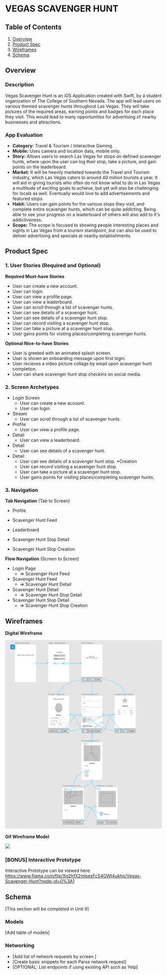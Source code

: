 # VEGAS SCAVENGER HUNT

## Table of Contents
1. [Overview](#Overview)
1. [Product Spec](#Product-Spec)
1. [Wireframes](#Wireframes)
2. [Schema](#Schema)

## Overview
### Description
Vegas Scavenger Hunt is an iOS Application created with Swift, by a student organization of The College of Southern Nevada. The app will lead users on various themed scavenger hunts throughout Las Vegas. They will take pictures of the required areas, earning points and badges for each place they visit. This would lead to many opportunities for advertising of nearby businesses and attractions.

### App Evaluation
- **Category:** Travel & Tourism / Interactive Gaming.
- **Mobile:** Uses camera and location data, mobile only.
- **Story:** Allows users to search Las Vegas for stops on defined scavenger hunts, where upon the user can log their stop, take a         picture, and gain points on the leaderboard. 
- **Market:** It will be heavily marketed towards the Travel and Tourism industry, which Las Vegas caters to around 40 million tourists   a year. It will aid in giving tourists who often do not know what to do in Las Vegas a multitude of exciting goals to achieve, but yet   will also be challenging for locals as well. Eventually would love to add advertisements and featured stops. 
- **Habit:** Users can gain points for the various stops they visit, and complete entire scavenger hunts, which can be quite addicting.   Being able to see your progress on a leaderboard of others will also add to it's addictiveness.
- **Scope:** The scope is focused to showing people interesting places and sights in Las Vegas from a tourism standpoint, but can also     be used to deliver advertising and specials at nearby establishments. 

## Product Spec

### 1. User Stories (Required and Optional)

**Required Must-have Stories**

* User can create a new account.
* User can login.
* User can view a profile page.
* User can view a leaderboard.
* User can scroll through a list of scavenger hunts.
* User can see details of a scavenger hunt.
* User can see details of a scavenger hunt stop.
* User can record visiting a scavenger hunt stop.
* User can take a picture at a scavenger hunt stop.
* User gains points for visiting places/completing scavenger hunts.

**Optional Nice-to-have Stories**

* User is greeted with an animated splash screen.
* User is shown an onboarding message upon first login.
* User recieves a video picture collage by email upon scavenger hunt completion.
* User can share scavenger hunt stop checkins on social media. 

### 2. Screen Archetypes

* Login Screen
   * User can create a new account.
   * User can login.
* Stream
   * User can scroll through a list of scavenger hunts.
* Profile
   * User can view a profile page.
* Detail
   * User can view a leaderboard.
* Detail
   * User can see details of a scavenger hunt.
* Detail 
   * User can see details of a scavenger hunt stop.
*Creation
   * User can record visiting a scavenger hunt stop.
   * User can take a picture at a scavenger hunt stop.
   * User gains points for visiting places/completing scavenger hunts.

### 3. Navigation

**Tab Navigation** (Tab to Screen)

* Profile
* Scavenger Hunt Feed
* Leaderboard

* Scavenger Hunt Stop Detail
* Scavenger Hunt Stop Creation

**Flow Navigation** (Screen to Screen)

* Login Page
   * => Scavenger Hunt Feed
* Scavenger Hunt Feed
   * => Scavenger Hunt Detail
* Scavenger Hunt Detail
   * => Scavenger Hunt Stop Detail
* Scavenger Hunt Stop Detail
   * => Scavenger Hunt Stop Creation

## Wireframes
**Digital Wireframe**

<img src="https://github.com/the-gonzo-syndicate/Vegas-Scavenger-Hunt-Organizational/blob/master/Vegas_Scavenger_Hunt_Wireframe_2.PNG" width=600>

**Gif Wireframe Model**

<img src="http://g.recordit.co/IuUH5KnlJQ.gif" width=400>


### [BONUS] Interactive Prototype

Interactive Prototype can be viewed here: https://www.figma.com/file/Xg2hfX2mlsesFcS4GWt4ukhp/Vegas-Scavenger-Hunt?node-id=0%3A1

## Schema 
[This section will be completed in Unit 9]
### Models
[Add table of models]
### Networking
- [Add list of network requests by screen ]
- [Create basic snippets for each Parse network request]
- [OPTIONAL: List endpoints if using existing API such as Yelp]
